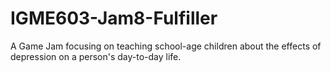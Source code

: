 # IGME603-Jam8-Fulfiller
A Game Jam focusing on teaching school-age children about the effects of depression on a person's day-to-day life.
